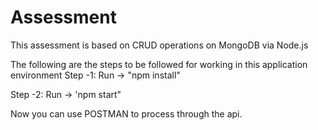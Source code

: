 # Assessment
This assessment is based on CRUD operations on MongoDB via Node.js

The following are the steps to be followed for working in this application environment
Step -1:
 Run -> "npm install"

Step -2:
Run -> 'npm start"

Now you can use POSTMAN to process through the api.
